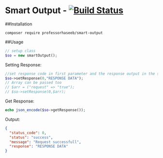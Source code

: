 # Smart Output - [![Build Status](https://travis-ci.org/professorhaseeb/smartOutput.svg?branch=master)](https://travis-ci.org/professorhaseeb/smartOutput)

##Installation
```
composer require professorhaseeb/smart-output
```

##Usage
```php
// setup class
$so = new smartOutput();
```
Setting Response:
```php
//set response code in first parameter and the response output in the second
$so->setResponse(0,"RESPONSE DATA");
// Array can be passed too
// $arr = ("request" => "true");
// $so->setResponse(0,$arr);
```
Get Response:
```php
echo json_encode($so->getResponse());
```
Output:
```json
{
  "status_code": 0,
  "status": "success",
  "message": "Request successfull",
  "response": "RESPONSE DATA"
}
```
